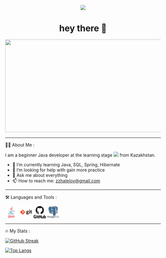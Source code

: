 <div id="header" align="center">
  <img src="https://gifer.com/embed/6M8G.gif" width="100"/>
  <!-- <div id="badges">
  <a href="your-linkedin-URL">
    <img src="https://img.shields.io/badge/LinkedIn-blue?style=for-the-badge&logo=linkedin&logoColor=white" alt="LinkedIn Badge"/>
  </a>
</div>
  <img src="https://komarev.com/ghpvc/?username=your-github-zzhalelov&style=flat-square&color=blue" alt=""/> -->
  <h1>
  hey there 👋
</h1>
</div>

<div align="center">
  <img src="https://media.giphy.com/media/dWesBcTLavkZuG35MI/giphy.gif" width="600" height="300"/>
</div>

---

:man_technologist: About Me :

I am a beginner Java developer at the learning stage <img src="https://media.giphy.com/media/WUlplcMpOCEmTGBtBW/giphy.gif" width="30"> from Kazakhstan.
- 🌱 I’m currently learning Java, SQL, Spring, Hibernate
- 🤔 I’m looking for help with gain more practice
- 💬 Ask me about everything
- 📫 How to reach me: zzhalelov@gmail.com

---
 
:hammer_and_wrench: Languages and Tools :
<div>
  <img src="https://github.com/devicons/devicon/blob/master/icons/java/java-original-wordmark.svg" title="Java" alt="Java" width="40" height="40"/>&nbsp;
  <img src="https://github.com/devicons/devicon/blob/master/icons/git/git-original-wordmark.svg" title="Git" **alt="Git" width="40" height="40"/>
  <img src="https://github.com/devicons/devicon/blob/master/icons/github/github-original-wordmark.svg" title="Github" **alt="Git" width="40" height="40"/>
  <img src="https://github.com/devicons/devicon/blob/master/icons/postgresql/postgresql-original-wordmark.svg" title="Github" **alt="Git" width="40" height="40"/>
</div>

---

:fire: My Stats :

[![GitHub Streak](http://github-readme-streak-stats.herokuapp.com?user=zzhalelov&theme=dark&background=000000)](https://git.io/streak-stats)

[![Top Langs](https://github-readme-stats.vercel.app/api/top-langs/?username=zzhalelov&layout=compact&theme=vision-friendly-dark)](https://github.com/anuraghazra/github-readme-stats)

<!--
**zzhalelov/zzhalelov** is a ✨ _special_ ✨ repository because its `README.md` (this file) appears on your GitHub profile.

Here are some ideas to get you started:

- 🔭 I’m currently working on ...
- 🌱 I’m currently learning ...
- 👯 I’m looking to collaborate on ...
- 🤔 I’m looking for help with ...
- 💬 Ask me about ...
- 📫 How to reach me: ...
- 😄 Pronouns: ...
- ⚡ Fun fact: ...
-->
